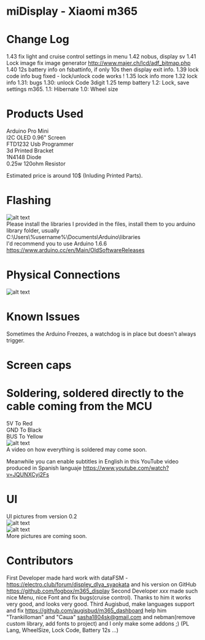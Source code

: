 # miDisplay - Xiaomi m365
# Change Log
1.43 fix light and cruise control settings in menu
1.42 nobus, display sv
1.41 Lock image fix
 		image generator http://www.majer.ch/lcd/adf_bitmap.php
1.40 12s battery info on fsbattinfo, if only 10s then display exit info.
1.39 lock code info bug fixed - lock/unlock code works !
1.35 lock info more
1.32  lock info
1.31: bugs
1.30: unlock Code 3digit
1.25 temp battery
1.2: Lock, save settings m365.
1.1: Hibernate
1.0: Wheel size

# Products Used  
Arduino Pro Mini    
I2C OLED 0.96" Screen    
FTD1232 Usb Programmer   
3d Printed Bracket  
1N4148 Diode  
0.25w 120ohm Resistor       

Estimated price is around 10$ (Inluding Printed Parts).

# Flashing  
![alt text](https://i.imgur.com/DpPkvJz.jpg)  
Please install the libraries I provided in the files, install them to you arduino library folder, usually              
  C:\Users\\%username%\Documents\Arduino\libraries  
I'd recommend you to use Arduino 1.6.6  
https://www.arduino.cc/en/Main/OldSoftwareReleases  

# Physical Connections  
![alt text](https://camo.githubusercontent.com/a912641249173768ae60670e843c62294d06da4f/68747470733a2f2f656c656374726f2e636c75622f646174612f666f72756d2f6d657373616765732f34323633312f696d616765732f31313636302d313238302e6a7067)  

# Known Issues  
Sometimes the Arduino Freezes, a watchdog is in place but doesn't always trigger.  

# Screen caps
# Soldering, soldered directly to the cable coming from the MCU
5V To Red    
GND To Black  
BUS To Yellow  
![alt text](https://i.imgur.com/3ZwcrIJ.jpg)  
A video on how everything is soldered may come soon.

Meanwhile you can enable subtitles in English in this YouTube video produced in Spanish languaje
https://www.youtube.com/watch?v=JQUNXCyj2Fs

# UI
UI pictures from version 0.2  
![alt text](https://i.imgur.com/8ekMdIo.jpg)  
![alt text](https://i.imgur.com/AHLVTcu.jpg)  
More pictures are coming soon.

# Contributors
First Developer made hard work with dataFSM - https://electro.club/forum/displey_dlya_syaokata 
and his version on GitHub https://github.com/fogbox/m365_display
Second Developer _xxx_ made such nice Menu, nice Font and fix bugs(cruise control). Thanks to him it works very good, and looks very good.
Third Augisbud, make languages support and fix https://github.com/augisbud/m365_dashboard
help him "Trankilloman" and "Саша" sasha1804sk@gmail.com and nebman(remove custom library, add fonts to project)
and I only make some addons ;) (PL Lang, WheelSize, Lock Code, Battery 12s ...)
